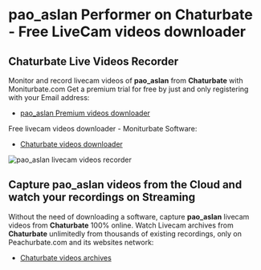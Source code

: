 # pao_aslan Performer on Chaturbate - Free LiveCam videos downloader

## Chaturbate Live Videos Recorder

Monitor and record livecam videos of **pao_aslan** from **Chaturbate** with Moniturbate.com
Get a premium trial for free by just and only registering with your Email address:
* [pao_aslan Premium videos downloader](https://moniturbate.com/request-demo-licence-key.html)

Free livecam videos downloader - Moniturbate Software:
* [Chaturbate videos downloader](https://moniturbate.com/moniturbate-download-software.html)

![pao_aslan livecam videos recorder](https://peachurnet.com/templates/moniturbate-software.png)


## Capture pao_aslan videos from the Cloud and watch your recordings on Streaming

Without the need of downloading a software, capture **pao_aslan** livecam videos from **Chaturbate** 100% online.
Watch Livecam archives from **Chaturbate** unlimitedly from thousands of existing recordings, only on Peachurbate.com and its websites network:
* [Chaturbate videos archives](https://peachurnet.com/)
